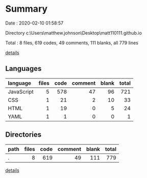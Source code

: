 # Summary

Date : 2020-02-10 01:58:57

Directory c:\Users\matthew.johnson\Desktop\matt110111.github.io

Total : 8 files,  619 codes, 49 comments, 111 blanks, all 779 lines

[details](details.md)

## Languages
| language | files | code | comment | blank | total |
| :--- | ---: | ---: | ---: | ---: | ---: |
| JavaScript | 5 | 578 | 47 | 96 | 721 |
| CSS | 1 | 21 | 2 | 10 | 33 |
| HTML | 1 | 19 | 0 | 5 | 24 |
| YAML | 1 | 1 | 0 | 0 | 1 |

## Directories
| path | files | code | comment | blank | total |
| :--- | ---: | ---: | ---: | ---: | ---: |
| . | 8 | 619 | 49 | 111 | 779 |

[details](details.md)